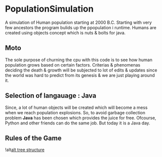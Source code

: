 # PopulationSimulation
A simulation of Human population starting at 2000 B.C.
Starting with very few ancestors the program bulids up the ppopulation i runtime.
Humans are created using objects concept which is nuts & bolts for java.

## Moto
The sole purpose of churning the cpu with this code is to see how human population grows based on certain factors.
Criterias & phenomenas deciding the death & growth will be subjected to lot of edits & updates since the world was hard to predict from its genesis & we are just playing around it.

## Selection of langauage : Java
Since, a lot of human objects will be created which will become a mess when we reach population explosions. So, to avoid garbage collection problem **Java** has been chosen which provides the juice for free. Ofcourse, Python and other friends can do the same job. But today it is a Java day.

## Rules of the Game

!alt[alt tree structure](https://raw.githubusercontent.com/805bluebell/PopulationSimulation/master/Initial_Tree_Structure.jpg)

